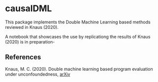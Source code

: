 # causalDML
This package implements the Double Machine Learning based methods reviewed in Knaus (2020).

A notebook that showcases the use by replicationg the results of Knaus (2020) is in preparation-

## References

Knaus, M. C. (2020). Double machine learning based program evaluation under unconfoundedness, [arXiv](https://arxiv.org/abs/2003.03191)
